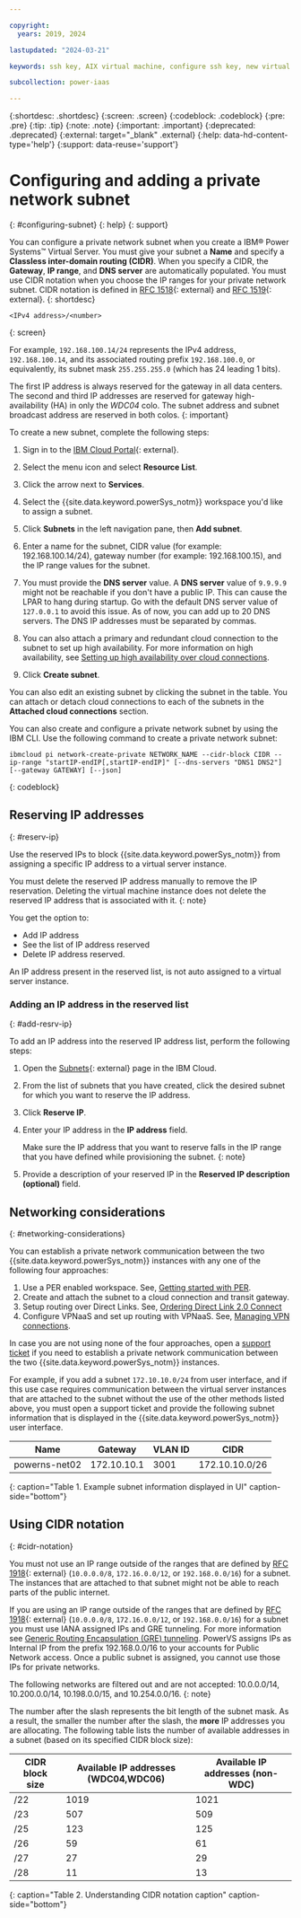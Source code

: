 ```yaml
---

copyright:
  years: 2019, 2024

lastupdated: "2024-03-21"

keywords: ssh key, AIX virtual machine, configure ssh key, new virtual server, public ssh key, connecting private subnets, gateway, CIDR, reserve IP, DNS

subcollection: power-iaas

---
```


{:shortdesc: .shortdesc}
{:screen: .screen}
{:codeblock: .codeblock}
{:pre: .pre}
{:tip: .tip}
{:note: .note}
{:important: .important}
{:deprecated: .deprecated}
{:external: target="_blank" .external}
{:help: data-hd-content-type='help'}
{:support: data-reuse='support'}

# Configuring and adding a private network subnet
{: #configuring-subnet}
{: help}
{: support}

You can configure a private network subnet when you create a IBM&reg; Power Systems&trade; Virtual Server. You must give your subnet a **Name** and specify a **Classless inter-domain routing (CIDR)**. When you specify a CIDR, the **Gateway**, **IP range**, and **DNS server** are automatically populated. You must use CIDR notation when you choose the IP ranges for your private network subnet. CIDR notation is defined in [RFC 1518](https://tools.ietf.org/html/rfc1518){: external} and [RFC 1519](https://tools.ietf.org/html/rfc1519){: external}.
{: shortdesc}

```shell
<IPv4 address>/<number>
```
{: screen}

For example, `192.168.100.14/24` represents the IPv4 address, `192.168.100.14`, and its associated routing prefix `192.168.100.0`, or equivalently, its subnet mask `255.255.255.0` (which has 24 leading 1 bits).

The first IP address is always reserved for the gateway in all data centers. The second and third IP addresses are reserved for gateway high-availability (HA) in only the *WDC04* colo. The subnet address and subnet broadcast address are reserved in both colos.
{: important}

To create a new subnet, complete the following steps:

1. Sign in to the [IBM Cloud Portal](https://cloud.ibm.com){: external}.

2. Select the menu icon and select **Resource List**.

3. Click the arrow next to **Services**.

4. Select the {{site.data.keyword.powerSys_notm}} workspace you'd like to assign a subnet.

5. Click **Subnets** in the left navigation pane, then **Add subnet**.

6. Enter a name for the subnet, CIDR value (for example: 192.168.100.14/24), gateway number (for example: 192.168.100.15), and the IP range values for the subnet.

7. You must provide the **DNS server** value.
    A **DNS server** value of `9.9.9.9` might not be reachable if you don't have a public IP. This can cause the LPAR to hang during startup. Go with the default DNS server value of `127.0.0.1` to avoid this issue. As of now, you can add up to 20 DNS servers. The DNS IP addresses must be separated by commas.

8. You can also attach a primary and redundant cloud connection to the subnet to set up high availability. For more information on high availability, see [Setting up high availability over cloud connections](/docs/power-iaas?topic=power-iaas-cloud-connections#ha-availability-cloud-connections).

9. Click **Create subnet**.

You can also edit an existing subnet by clicking the subnet in the table. You can attach or detach cloud connections to each of the subnets in the **Attached cloud connections** section.

You can also create and configure a private network subnet by using the IBM CLI. Use the following command to create a private network subnet:

```shell
ibmcloud pi network-create-private NETWORK_NAME --cidr-block CIDR --ip-range "startIP-endIP[,startIP-endIP]" [--dns-servers "DNS1 DNS2"] [--gateway GATEWAY] [--json]
```
{: codeblock}

## Reserving IP addresses
{: #reserv-ip}

Use the reserved IPs to block {{site.data.keyword.powerSys_notm}} from assigning a specific IP address to a virtual server instance.

You must delete the reserved IP address manually to remove the IP reservation. Deleting the virtual machine instance does not delete the reserved IP address that is associated with it.
{: note}

You get the option to:
- Add IP address
- See the list of IP address reserved
- Delete IP address reserved.

An IP address present in the reserved list, is not auto assigned to a virtual server instance.

### Adding an IP address in the reserved list
{: #add-resrv-ip}

To add an IP address into the reserved IP address list, perform the following steps:
1. Open the [Subnets](https://cloud.ibm.com/power/subnets){: external} page in the IBM Cloud.
2. From the list of subnets that you have created, click the desired subnet for which you want to reserve the IP address.
3. Click **Reserve IP**.
4. Enter your IP address in the **IP address** field.

   Make sure the IP address that you want to reserve falls in the IP range that you have defined while provisioning the subnet.
   {: note}

5. Provide a description of your reserved IP in the **Reserved IP description (optional)** field.

## Networking considerations
{: #networking-considerations}

You can establish a private network communication between the two {{site.data.keyword.powerSys_notm}} instances with any one of the following four approaches:
1.	Use a PER enabled workspace. See, [Getting started with PER](/docs/power-iaas?topic=power-iaas-per).
2.	Create and attach the subnet to a cloud connection and transit gateway.
3.	Setup routing over Direct Links. See, [Ordering Direct Link 2.0 Connect](/docs/power-iaas?topic=power-iaas-ordering-direct-link-connect#order-direct-link-connect-2.0)
4.	Configure VPNaaS and set up routing with VPNaaS. See, [Managing VPN connections](/docs/power-iaas?topic=power-iaas-VPN-connections).

In case you are not using none of the four approaches, open a [support ticket](/docs/power-iaas?topic=power-iaas-getting-help-and-support) if you need to establish a private network communication between the two {{site.data.keyword.powerSys_notm}} instances.


For example, if you add a subnet `172.10.10.0/24` from user interface, and if this use case requires communication between the virtual server instances that are attached to the subnet without the use of the other methods listed above, you must open a support ticket and provide the following subnet information that is displayed in the {{site.data.keyword.powerSys_notm}} user interface.

| Name          |  Gateway     | VLAN ID | CIDR       |
| ------------- |  ----------- | ------- | ---------- |
| powerns-net02 |  172.10.10.1 | 3001    | 172.10.10.0/26 |
{: caption="Table 1. Example subnet information displayed in UI" caption-side="bottom"}

## Using CIDR notation
{: #cidr-notation}

You must not use an IP range outside of the ranges that are defined by [RFC 1918](https://tools.ietf.org/html/rfc1918){: external} (`10.0.0.0/8`, `172.16.0.0/12`, or `192.168.0.0/16`) for a subnet. The instances that are attached to that subnet might not be able to reach parts of the public internet.

If you are using an IP range outside of the ranges that are defined by [RFC 1918](https://tools.ietf.org/html/rfc1918){: external} (`10.0.0.0/8`, `172.16.0.0/12`, or `192.168.0.0/16`) for a subnet you must use IANA assigned IPs and GRE tunneling. For more information see [Generic Routing Encapsulation (GRE) tunneling](https://cloud.ibm.com/docs/power-iaas?topic=power-iaas-configuring-power#gre-tunneling). PowerVS assigns IPs as Internal IP from the prefix 192.168.0.0/16 to your accounts for Public Network access. Once a public subnet is assigned, you cannot use those IPs for private networks.

The following networks are filtered out and are not accepted: 10.0.0.0/14, 10.200.0.0/14, 10.198.0.0/15, and 10.254.0.0/16.
{: note}

The number after the slash represents the bit length of the subnet mask. As a result, the smaller the number after the slash, the **more** IP addresses you are allocating. The following table lists the number of available addresses in a subnet (based on its specified CIDR block size):

| CIDR block size | Available IP addresses (WDC04,WDC06) | Available IP addresses (non-WDC) |
| --------------- | ------------------------------ | ---------------------------------- |
|      /22        |        1019                    |          1021                      |
|      /23        |         507                    |           509                      |
|      /25        |         123                    |           125                      |
|      /26        |          59                    |            61                      |
|      /27        |          27                    |            29                      |
|      /28        |          11                    |            13                      |
{: caption="Table 2. Understanding CIDR notation caption" caption-side="bottom"}
